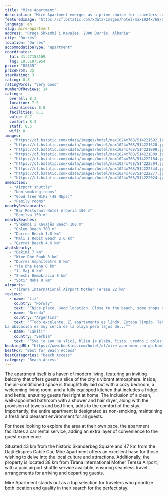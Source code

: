 ```yaml
---
title: "Mire Apartment"
description: "Mire Apartment emerges as a prime choice for travelers seeking a blend of comfort and convenience in their accommodation."
featuredImage: "https://cf.bstatic.com/xdata/images/hotel/max1024x768/514221692.jpg?k=d8241ae7a2b93269899f065fc2d14e463871db5cde2e01bd68f2dbcf1d9b1abf&o=&hp=1"
language: en
slug: mire-apartment
address: "Rruga Shkembi i Kavajes, 2000 Durrës, Albania"
city: "Durrës"
location: "Durrës"
accommodationType: "apartment"
coordinates:
  lat: 41.27153169
  lng: 19.51873954
price: "US$35"
priceFrom: 35
starRating: 3
rating: 8.3
ratingWords: "Very Good"
numberOfReviews: 14
ratings:
  overall: 8.3
  location: 7.5
  cleanliness: 8.8
  facilities: 8.1
  value: 8.7
  comfort: 8.3
  staff: 8.5
  wifi: 0
images:
  - "https://cf.bstatic.com/xdata/images/hotel/max1024x768/514221692.jpg?k=d8241ae7a2b93269899f065fc2d14e463871db5cde2e01bd68f2dbcf1d9b1abf&o=&hp=1"
  - "https://cf.bstatic.com/xdata/images/hotel/max1024x768/514221628.jpg?k=03a2f0260771fab909d1d7d51ff1fed785e8f433b1ca95bdca685920c9beb4e1&o=&hp=1"
  - "https://cf.bstatic.com/xdata/images/hotel/max1024x768/514221899.jpg?k=07810c141a1072c827cd09132de28ad71dd1d265c2559d2f7173701c944f2513&o=&hp=1"
  - "https://cf.bstatic.com/xdata/images/hotel/max1024x768/514221809.jpg?k=69ebb35a854717e9cd3a408ae8942c6f8c6de103a151da3b9fd5afbe70563242&o=&hp=1"
  - "https://cf.bstatic.com/xdata/images/hotel/max1024x768/514222184.jpg?k=be466b56cf38362814885eb4489e09e45202ce4df29a9e07b01fabcb7749d548&o=&hp=1"
  - "https://cf.bstatic.com/xdata/images/hotel/max1024x768/514222394.jpg?k=d89c7593b5e21ecf481a535347058f88ccc403a9e645e636a3162bd7a550b770&o=&hp=1"
  - "https://cf.bstatic.com/xdata/images/hotel/max1024x768/514222344.jpg?k=7907330be044730f514350cdbfaacfbdd39f7099c94615af18af0a7ca6df9cfa&o=&hp=1"
  - "https://cf.bstatic.com/xdata/images/hotel/max1024x768/514222277.jpg?k=df5eab134ec34370872fc7c895211caa899e74d0e4edbbf3c58558423203ec45&o=&hp=1"
  - "https://cf.bstatic.com/xdata/images/hotel/max1024x768/514222024.jpg?k=1103566d2b52bb744271906c5f0f1b8b9475590c71a3742da349c81ff4cfab8e&o=&hp=1"
amenities:
  - "Airport shuttle"
  - "Non-smoking rooms"
  - "Good free WiFi (48 Mbps)"
  - "Family rooms"
nearbyRestaurants:
  - "Bar Restorant Hotel Arberia 100 m"
  - "Benilva 150 m"
nearbyBeaches:
  - "Shkëmbi i Kavajës Beach 100 m"
  - "Golem Beach 700 m"
  - "Durres Beach 1.8 km"
  - "Mali I Robit Beach 2.6 km"
  - "Qerret Beach 4.6 km"
whatsNearby:
  - "Bekimi 7 km"
  - "Wine Dhe Pooh 8 km"
  - "Durres Amphiteatre 8 km"
  - "Yje Dhe Hena 8 km"
  - "1. Maj 8 km"
  - "Sheshi Demokracia 8 km"
  - "Sotir Noka 8 km"
airports:
  - "Tirana International Airport Mother Teresa 22 km"
reviews:
  - name: "Liz"
    country: "Norway"
    text: "“Nice place. Good location. Close to the beach, some shops and places to eat. Ok size. Looks very new but cold.”"
  - name: "Brenda"
    country: "Argentina"
    text: "“Todo excelente. El apartamento es lindo. Estaba limpio. Tenia lo necesario para cocinar. El internet funcionaba bien. El anfitrion amable. El precio es justo. Volvería a quedarme sin dudas.
La ubicación es muy cerca de la playa pero lejos de...”"
  - name: "Cakiii"
    country: "Serbia"
    text: "“Sve je kao na slici, blizu je plaža, čisto, uredno i dolazim ponovo sigurno”"
bookingURL: "https://www.booking.com/hotel/al/mire-apartment.en-gb.html?aid=8035640"
bestFor: "Best for Beach Access"
bestCategories: "Beach Access"
category: "Beach Access"
---
```


The apartment itself is a haven of modern living, featuring an inviting balcony that offers guests a slice of the city's vibrant atmosphere. Inside, the air-conditioned space is thoughtfully laid out with a cozy bedroom, a welcoming living room, and a fully equipped kitchen that includes a fridge and kettle, ensuring guests feel right at home. The inclusion of a clean, well-appointed bathroom with a shower and hair dryer, along with the provision of towels and bed linen, adds to the comfort of the stay. Importantly, the entire apartment is designated as non-smoking, maintaining a fresh and pleasant environment for all guests.

For those looking to explore the area at their own pace, the apartment facilitates a car rental service, adding an extra layer of convenience to the guest experience. 

Situated 43 km from the historic Skanderbeg Square and 47 km from the Dajti Ekspres Cable Car, Mire Apartment offers an excellent base for those wishing to delve into the local culture and attractions. Additionally, the property is located 38 km from Tirana International Mother Teresa Airport, with a paid airport shuttle service available, ensuring seamless travel arrangements for arriving and departing guests.

Mire Apartment stands out as a top selection for travelers who prioritize both location and quality in their search for the perfect stay.